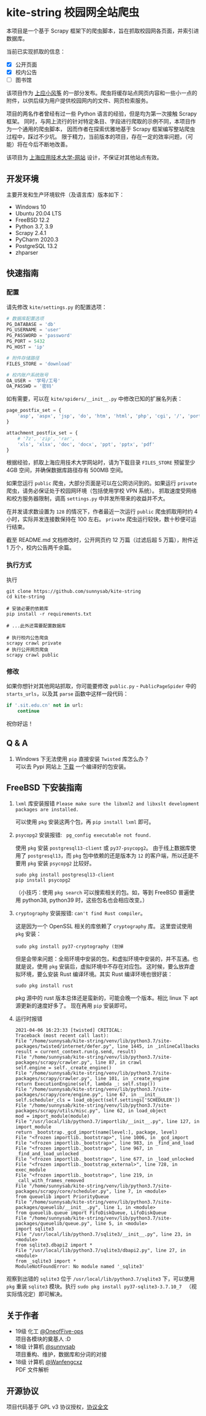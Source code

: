 # kite-string 校园网全站爬虫

本项目是一个基于 Scrapy 框架下的爬虫脚本，旨在抓取校园网各页面，并索引进数据库。

当前已实现抓取的信息：

- [x] 公开页面
- [x] 校内公告
- [ ] 图书馆

该项目作为 [上应小风筝](https://github.com/SIT-Yiban/kite-microapp) 的一部分发布。爬虫将缓存站点网页内容和一些小一点的附件，以供后续为用户提供校园网内的文件、网页检索服务。

项目的两名作者曾经有过一些 Python 语言的经验，但是均为第一次接触 Scrapy 框架。 同时，与网上流行的针对特定条目、字段进行爬取的示例不同，本项目作为一个通用的爬虫脚本， 因而作者在探索优雅地基于 Scrapy
框架编写整站爬虫过程中，踩过不少坑。 限于精力，当前版本的项目，存在一定的效率问题，（可能）将在今后不断地改善。

该项目为 [上海应用技术大学-网站](https://www.sit.edu.cn/) 设计，不保证对其他站点有效。

## 开发环境

主要开发和生产环境软件（及语言库）版本如下：

- Windows 10
- Ubuntu 20.04 LTS
- FreeBSD 12.2
- Python 3.7, 3.9
- Scrapy 2.4.1
- PyCharm 2020.3
- PostgreSQL 13.2
- zhparser

## 快速指南

### 配置

请先修改 `kite/settings.py` 的配置选项：

```python
# 数据库配置选项
PG_DATABASE = 'db'
PG_USERNAME = 'user'
PG_PASSWORD = 'password'
PG_PORT = 5432
PG_HOST = 'ip'

# 附件存储路径
FILES_STORE = 'download'

# 校内账户系统账号
OA_USER = '学号/工号'
OA_PASSWD = '密码'
```

如有需要，可以在 `kite/spiders/__init__.py` 中修改已知的扩展名列表：

```python
page_postfix_set = {
    'asp', 'aspx', 'jsp', 'do', 'htm', 'html', 'php', 'cgi', '/', 'portal', 'action'
}

attachment_postfix_set = {
    # '7z', 'zip', 'rar',
    'xls', 'xlsx', 'doc', 'docx', 'ppt', 'pptx', 'pdf'
}
```

根据经验，抓取上海应用技术大学网站时，请为下载目录 `FILES_STORE` 预留至少 4GB 空间，并确保数据库路径存有 500MB 空间。

如果您运行 `public` 爬虫，大部分页面是可以在公网访问到的。如果运行 `private` 爬虫，请务必保证处于校园网环境（包括使用学校 VPN 系统）。 抓取速度受网络和校方服务器限制，调高 `settings.py`
中并发所带来的收益并不大。

在并发请求数设置为 `128` 的情况下，作者最近一次运行 `public` 爬虫抓取用时约 4 小时，实际并发连接数保持在 100 左右。
`private` 爬虫运行较快，数十秒便可运行结束。

截至 README.md 文档修改时，公开网页约 12 万篇（过滤后超 5 万篇），附件近 1 万个，校内公告两千余篇。

### 执行方式

执行

```shell
git clone https://github.com/sunnysab/kite-string
cd kite-string

# 安装必要的依赖库
pip install -r requirements.txt

# ...此外还需要配置数据库

# 执行校内公告爬虫
scrapy crawl private
# 执行公开网页爬虫
scrapy crawl public
```

### 修改

如果你想针对其他网站抓取，你可能要修改 `public.py` - `PublicPageSpider` 中的 `starts_urls`，以及其 `parse` 函数中这样一段代码：

```python
if '.sit.edu.cn' not in url:
    continue
```

祝你好运！

## Q & A

1. Windows 下无法使用 `pip` 直接安装 `Twisted` 库怎么办？  
   可以去 Pypi 网站上 [下载](https://pypi.org/project/Twisted/#files) 一个编译好的包安装。

## FreeBSD 下安装指南

1. `lxml` 库安装报错 `Please make sure the libxml2 and libxslt development packages are installed.`

   可以使用 `pkg` 安装这两个包，再 `pip install lxml` 即可。


2. `psycopg2` 安装报错: ` pg_config executable not found.`

   使用 `pkg` 安装 `postgresql13-client` 或 `py37-psycopg2`。 由于线上数据库使用了 `postgresql13`，而 `pkg` 包中依赖的还是版本为 `12`
   的客户端，所以还是不要用 `pkg` 安装 `psycopg2` 比较好。

    ```shell
    sudo pkg install postgresql13-client
    pip install psycopg2
    ```
   （小技巧：使用 `pkg search` 可以搜索相关的包。如，等到 FreeBSD 普遍使用 python38, python39 时，这些包名也会相应改变。）

3. `cryptography` 安装报错: `can't find Rust compiler`。

   这是因为一个 OpenSSL 相关的库依赖了 `cryptography` 库。 这里尝试使用 `pkg` 安装：
   ```shell
   sudo pkg install py37-cryptography (划掉
   ```
   但是会带来问题：全局环境中安装的包，和虚拟环境中安装的，并不互通。也就是说，使用 `pkg` 安装后，虚拟环境中不存在对应包。 这时候，要么放弃虚拟环境，要么安装 Rust 编译环境。其实 Rust 编译环境也很好装：

   ```shell
   sudo pkg install rust
   ```

   pkg 源中的 rust 版本总体还是蛮新的，可能会晚一个版本。相比 linux 下 apt 源更新的速度好多了。 现在再用 `pip` 安装即可。

4. 运行时报错

   ```shell
   2021-04-06 16:23:33 [twisted] CRITICAL:
   Traceback (most recent call last):
   File "/home/sunnysab/kite-string/venv/lib/python3.7/site-packages/twisted/internet/defer.py", line 1445, in _inlineCallbacks
   result = current_context.run(g.send, result)
   File "/home/sunnysab/kite-string/venv/lib/python3.7/site-packages/scrapy/crawler.py", line 87, in crawl
   self.engine = self._create_engine()
   File "/home/sunnysab/kite-string/venv/lib/python3.7/site-packages/scrapy/crawler.py", line 101, in _create_engine
   return ExecutionEngine(self, lambda _: self.stop())
   File "/home/sunnysab/kite-string/venv/lib/python3.7/site-packages/scrapy/core/engine.py", line 67, in __init__
   self.scheduler_cls = load_object(self.settings['SCHEDULER'])
   File "/home/sunnysab/kite-string/venv/lib/python3.7/site-packages/scrapy/utils/misc.py", line 62, in load_object
   mod = import_module(module)
   File "/usr/local/lib/python3.7/importlib/__init__.py", line 127, in import_module
   return _bootstrap._gcd_import(name[level:], package, level)
   File "<frozen importlib._bootstrap>", line 1006, in _gcd_import
   File "<frozen importlib._bootstrap>", line 983, in _find_and_load
   File "<frozen importlib._bootstrap>", line 967, in _find_and_load_unlocked
   File "<frozen importlib._bootstrap>", line 677, in _load_unlocked
   File "<frozen importlib._bootstrap_external>", line 728, in exec_module
   File "<frozen importlib._bootstrap>", line 219, in _call_with_frames_removed
   File "/home/sunnysab/kite-string/venv/lib/python3.7/site-packages/scrapy/core/scheduler.py", line 7, in <module>
   from queuelib import PriorityQueue
   File "/home/sunnysab/kite-string/venv/lib/python3.7/site-packages/queuelib/__init__.py", line 1, in <module>
   from queuelib.queue import FifoDiskQueue, LifoDiskQueue
   File "/home/sunnysab/kite-string/venv/lib/python3.7/site-packages/queuelib/queue.py", line 5, in <module>
   import sqlite3
   File "/usr/local/lib/python3.7/sqlite3/__init__.py", line 23, in <module>
   from sqlite3.dbapi2 import *
   File "/usr/local/lib/python3.7/sqlite3/dbapi2.py", line 27, in <module>
   from _sqlite3 import *
   ModuleNotFoundError: No module named '_sqlite3'
   ```

观察到出错的 `sqlite3` 位于 `/usr/local/lib/python3.7/sqlite3` 下，可以使用 `pkg` 重装 `sqlite3`
模块。执行 `sudo pkg install py37-sqlite3-3.7.10_7
` （视实际情况定）即可解决。

## 关于作者

- 19级 化工 [@OneofFive-ops](https://github.com/OneofFive-ops)   
  项目各模块的奠基人 :D
- 18级 计算机 [@sunnysab](https://sunnysab.cn)  
  项目重构、维护，数据库和分词的对接
- 18级 计算机 [@Wanfengcxz](https://github.com/wanfengcxz)  
  PDF 文件解析

## 开源协议

项目代码基于 GPL v3 协议授权，[协议全文](LICENSE) 